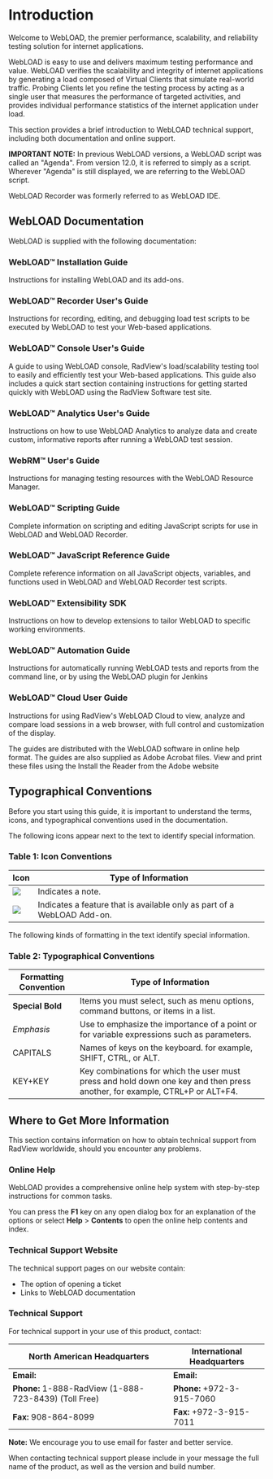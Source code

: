 # Introduction

Welcome to WebLOAD, the premier performance, scalability, and reliability testing solution for internet applications.

WebLOAD is easy to use and delivers maximum testing performance and value. WebLOAD verifies the scalability and integrity of internet applications by generating a load composed of Virtual Clients that simulate real-world traffic. Probing Clients let you refine the testing process by acting as a single user that measures the performance of targeted activities, and provides individual performance statistics of the internet application under load.

This section provides a brief introduction to WebLOAD technical support, including both documentation and online support.

**IMPORTANT NOTE:** In previous WebLOAD versions, a WebLOAD script was called an "Agenda". From version 12.0, it is referred to simply as a script. Wherever "Agenda" is still displayed, we are referring to the WebLOAD script.

WebLOAD Recorder was formerly referred to as WebLOAD IDE.

## WebLOAD Documentation

WebLOAD is supplied with the following documentation:

### WebLOAD™ Installation Guide

Instructions for installing WebLOAD and its add-ons.

### WebLOAD™ Recorder User's Guide

Instructions for recording, editing, and debugging load test scripts to be executed by WebLOAD to test your Web-based applications.

### WebLOAD™ Console User's Guide

A guide to using WebLOAD console, RadView's load/scalability testing tool to easily and efficiently test your Web-based applications. This guide also includes a quick start section containing instructions for getting started quickly with WebLOAD using the RadView Software test site.

### WebLOAD™ Analytics User's Guide

Instructions on how to use WebLOAD Analytics to analyze data and create custom, informative reports after running a WebLOAD test session.

### WebRM™ User's Guide

Instructions for managing testing resources with the WebLOAD Resource Manager.

### WebLOAD™ Scripting Guide

Complete information on scripting and editing JavaScript scripts for use in WebLOAD and WebLOAD Recorder.

### WebLOAD™ JavaScript Reference Guide

Complete reference information on all JavaScript objects, variables, and functions used in WebLOAD and WebLOAD Recorder test scripts.

### WebLOAD™ Extensibility SDK

Instructions on how to develop extensions to tailor WebLOAD to specific working environments.

### WebLOAD™ Automation Guide

Instructions for automatically running WebLOAD tests and reports from the command line, or by using the WebLOAD plugin for Jenkins

### WebLOAD™ Cloud User Guide

Instructions for using RadView's WebLOAD Cloud to view, analyze and compare load sessions in a web browser, with full control and customization of the display.

The guides are distributed with the WebLOAD software in online help format. The guides are also supplied as Adobe Acrobat files. View and print these files using the Install the Reader from the Adobe website

## Typographical Conventions

Before you start using this guide, it is important to understand the terms, icons, and typographical conventions used in the documentation.

The following icons appear next to the text to identify special information.

### Table 1: Icon Conventions

| Icon | Type of Information |
|------|---------------------|
| ![](/images/webload-installation-guide/note.png) | Indicates a note. |
| ![](/images/webload-installation-guide/webload-add-on.png) | Indicates a feature that is available only as part of a WebLOAD Add-on. |

The following kinds of formatting in the text identify special information.

### Table 2: Typographical Conventions

| Formatting Convention | Type of Information |
|-----------------------|---------------------|
| **Special Bold** | Items you must select, such as menu options, command buttons, or items in a list. |
| *Emphasis* | Use to emphasize the importance of a point or for variable expressions such as parameters. |
| CAPITALS | Names of keys on the keyboard. for example, SHIFT, CTRL, or ALT. |
| KEY+KEY | Key combinations for which the user must press and hold down one key and then press another, for example, CTRL+P or ALT+F4. |

## Where to Get More Information

This section contains information on how to obtain technical support from RadView worldwide, should you encounter any problems.

### Online Help

WebLOAD provides a comprehensive online help system with step-by-step instructions for common tasks.

You can press the **F1** key on any open dialog box for an explanation of the options or select **Help** > **Contents** to open the online help contents and index.

### Technical Support Website

The technical support pages on our website contain:
- The option of opening a ticket
- Links to WebLOAD documentation

### Technical Support

For technical support in your use of this product, contact:

| North American Headquarters | International Headquarters |
|-----------------------------|----------------------------|
| **Email:** | **Email:** |
| **Phone:** 1-888-RadView (1-888-723-8439) (Toll Free) | **Phone:** +972-3-915-7060 |
| **Fax:** 908-864-8099 | **Fax:** +972-3-915-7011 |

**Note:** We encourage you to use email for faster and better service.

When contacting technical support please include in your message the full name of the product, as well as the version and build number.